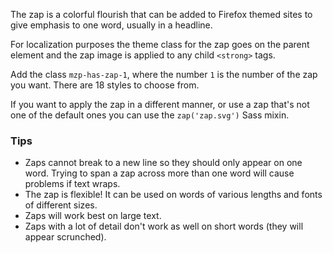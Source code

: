 The zap is a colorful flourish that can be added to Firefox themed sites to give
emphasis to one word, usually in a headline.

For localization purposes the theme class for the zap goes on the parent element
and the zap image is applied to any child `<strong>` tags.

Add the class `mzp-has-zap-1`, where the number `1` is the number of the zap you
want. There are 18 styles to choose from.

If you want to apply the zap in a different manner, or use a zap that's not one
of the default ones you can use the `zap('zap.svg')` Sass mixin.

### Tips
- Zaps cannot break to a new line so they should only appear on one word. Trying
  to span a zap across more than one word will cause problems if text wraps.
- The zap is flexible! It can be used on words of various lengths and fonts of
  different sizes.
- Zaps will work best on large text.
- Zaps with a lot of detail don't work as well on short words (they will appear
  scrunched).

